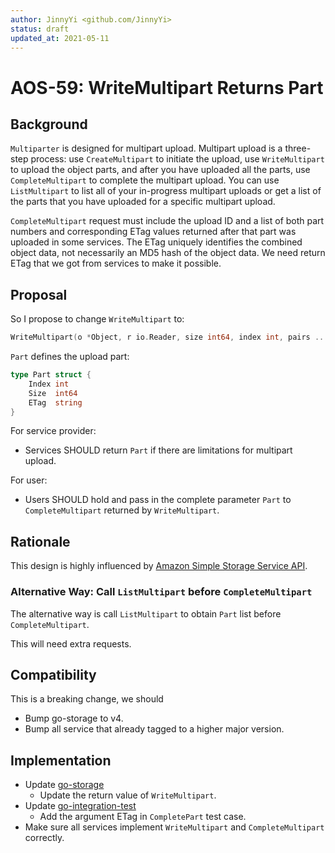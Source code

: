 ```yaml
---
author: JinnyYi <github.com/JinnyYi>
status: draft
updated_at: 2021-05-11
---
```


# AOS-59: WriteMultipart Returns Part

## Background

`Multiparter` is designed for multipart upload. Multipart upload is a three-step process: use `CreateMultipart` to initiate the upload, use `WriteMultipart` to upload the object parts, and after you have uploaded all the parts, use `CompleteMultipart` to complete the multipart upload. You can use `ListMultipart` to list all of your in-progress multipart uploads or get a list of the parts that you have uploaded for a specific multipart upload.

`CompleteMultipart` request must include the upload ID and a list of both part numbers and corresponding ETag values returned after that part was uploaded in some services. The ETag uniquely identifies the combined object data, not necessarily an MD5 hash of the object data. We need return ETag that we got from services to make it possible. 

## Proposal

So I propose to change `WriteMultipart` to: 

```go
WriteMultipart(o *Object, r io.Reader, size int64, index int, pairs ...Pair) (n int 64, p Part, err error)
```

`Part` defines the upload part:

```go
type Part struct {
	Index int
	Size  int64
	ETag  string
}
```

For service provider:

- Services SHOULD return `Part` if there are limitations for multipart upload.

For user:

- Users SHOULD hold and pass in the complete parameter `Part` to `CompleteMultipart` returned by `WriteMultipart`.

## Rationale

This design is highly influenced by [Amazon Simple Storage Service API](https://docs.aws.amazon.com/AmazonS3/latest/userguide/mpuoverview.html).

### Alternative Way: Call `ListMultipart` before `CompleteMultipart`

The alternative way is call `ListMultipart` to obtain `Part` list before `CompleteMultipart`.

This will need extra requests.

## Compatibility

This is a breaking change, we should

- Bump go-storage to v4.
- Bump all service that already tagged to a higher major version.

## Implementation

- Update [go-storage](https://github.com/aos-dev/go-storage)
  - Update the return value of `WriteMultipart`.
- Update [go-integration-test](https://github.com/aos-dev/go-integration-test)
  - Add the argument ETag in `CompletePart` test case.
- Make sure all services implement `WriteMultipart` and `CompleteMultipart` correctly.
